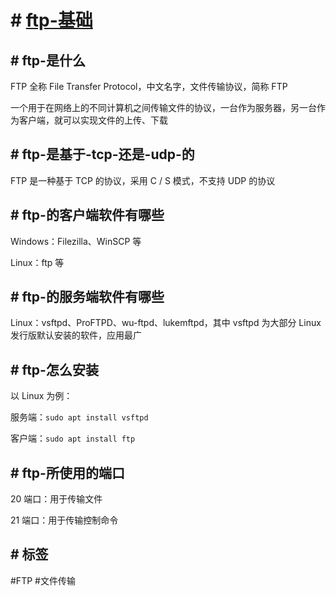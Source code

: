 # # [ftp-基础](../index/ftp.md#ftp-基础)

## # ftp-是什么

FTP 全称 File Transfer Protocol，中文名字，文件传输协议，简称 FTP

一个用于在网络上的不同计算机之间传输文件的协议，一台作为服务器，另一台作为客户端，就可以实现文件的上传、下载

## # ftp-是基于-tcp-还是-udp-的

FTP 是一种基于 TCP 的协议，采用 C / S 模式，不支持 UDP 的协议

## # ftp-的客户端软件有哪些

Windows：Filezilla、WinSCP 等

Linux：ftp 等

## # ftp-的服务端软件有哪些

Linux：vsftpd、ProFTPD、wu-ftpd、lukemftpd，其中 vsftpd 为大部分 Linux 发行版默认安装的软件，应用最广

## # ftp-怎么安装

以 Linux 为例：

服务端：`sudo apt install vsftpd`

客户端：`sudo apt install ftp`

## # ftp-所使用的端口

20 端口：用于传输文件

21 端口：用于传输控制命令

## # 标签

#FTP #文件传输
